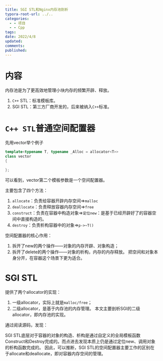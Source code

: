 ```yaml
---
title: SGI STL和Nginx内存池剖析
typora-root-url: ../..
categories:
  - - 项目
  - - Cpp
tags: 
date: 2022/4/8
updated: 
comments: 
published:
---
```


# 内容

内存池是为了更高效地管理小块内存的频繁开辟、释放。
1. `C++` STL：标准模板库。
2. SGI STL：第三方厂商开发的，后来被纳入`C++`标准。
# `C++ STL`普通空间配置器

先用vector举个例子

```cpp
template<typename T, typename _Alloc = allocator<T>>
class vector
{
    
};
```

可以看到，vector第二个模板参数是一个空间配置器。

主要包含了四个方法：
1. `allocate`：负责给容器开辟内存空间=>`malloc`
2. `deallocate`：负责释放容器内存空间=>`free`
3. `construct`：负责在容器中构造对象=>`定位new`：是基于已经开辟好了的容器空间中直接构造的。
4. `destroy`：负责析构容器中的对象=>`p->~T()`

空间配置器的核心作用：
1. 拆开了new的两个操作——对象的内存开辟、对象构造；
2. 拆开了delete的两个操作——对象的析构，内存的内存释放。
把空间和对象本身分开，在容器这个场景下更为适合。
# SGI STL

提供了两个allocator的实现：
1. 一级allocator，实际上就是`malloc/free`；
2. 二级allocator，是基于内存池的内存管理。
本文主要剖析SGI的二级allocator，即内存池的实现。

通过阅读源码，发现：

SGI STL底层对于容器的对象的构造、析构是通过自定义的全局模板函数Construct和Destroy完成的。而点进去发现本质上仍是通过定位new、调用对象的析构函数完成的。
因此，可以推断，SGI STL的空间配置器主要工作的区别在于allocate和deallocate，即对容器内存空间的管理。
